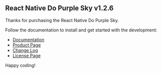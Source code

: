 ## React Native Do Purple Sky v1.2.6

Thanks for purchasing the React Native Do Purple Sky.

Follow the documentation to install and get started with the development:

-   [Documentation](https://wcandillon.github.io/react-native-do-purple-sky-documentation/)
-   [Product Page](https://market.nativebase.io/view/react-native-do-purple-sky-theme)
-	[Change Log](https://wcandillon.github.io/react-native-do-purple-sky-documentation/Changelog.html)
-	[License Page](https://market.nativebase.io/licenses)

Happy coding!
